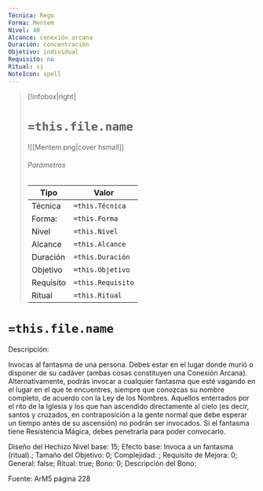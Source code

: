 ```yaml
---
Técnica: Rego
Forma: Mentem
Nivel: 40
Alcance: conexión arcana 
Duración: concentración  
Objetivo: individual
Requisito: no
Ritual: sí
NoteIcon: spell
---
```


> [!infobox|right]
> # `=this.file.name`
> ![[Mentem.png|cover hsmall]]
> ###### Parámetros
> Tipo |  Valor |
> ---|---|
> Técnica  | `=this.Técnica`  |
> Forma: | `=this.Forma`  |
> Nivel | `=this.Nivel`  |
> Alcance | `=this.Alcance` |
> Duración | `=this.Duración` |
> Objetivo | `=this.Objetivo` |
> Requisito | `=this.Requisito` |
> Ritual | `=this.Ritual` |

# `=this.file.name`
Descripción: <p>Invocas al fantasma de una persona. Debes estar en el lugar donde murió o disponer de su cadáver (ambas cosas constituyen una Conexión Arcana). Alternativamente, podrás invocar a cualquier fantasma que esté vagando en el lugar en el que te encuentres, siempre que conozcas su nombre completo, de acuerdo con la Ley de los Nombres. Aquellos enterrados por el rito de la Iglesia y los que han ascendido directamente al cielo (es decir, santos y cruzados, en contraposición a la gente normal que debe esperar un tiempo antes de su ascensión) no podrán ser invocados. Si el fantasma tiene Resistencia Mágica, debes penetrarla para poder convocarlo.</p>

Diseño del Hechizo
Nivel base: 15; Efecto base: Invoca a un fantasma (ritual).;  Tamaño del Objetivo: 0; Complejidad: ; Requisito de Mejora: 0; General: false; Ritual: true; Bono: 0; Descripción del Bono: 

Fuente: ArM5 página 228
